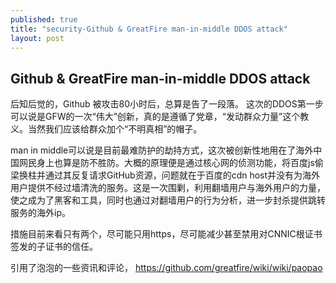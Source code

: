 ```yaml
---
published: true
title: "security-Github & GreatFire man-in-middle DDOS attack"
layout: post
---
```


## Github & GreatFire man-in-middle DDOS attack

后知后觉的，Github 被攻击80小时后，总算是告了一段落。
这次的DDOS第一步可以说是GFW的一次“伟大”创新，真的是遵循了党章，“发动群众力量”这个教义。当然我们应该给群众加个“不明真相”的帽子。

man in middle可以说是目前最难防护的劫持方式，这次被创新性地用在了海外中国网民身上也算是防不胜防。大概的原理便是通过核心网的侦测功能，将百度js偷梁换柱并通过其反复请求GitHub资源，问题就在于百度的cdn host并没有为海外用户提供不经过墙清洗的服务。这是一次围剿，利用翻墙用户与海外用户的力量，使之成为了黑客和工具，同时也通过对翻墙用户的行为分析，进一步封杀提供跳转服务的海外ip。

措施目前来看只有两个，尽可能只用https，尽可能减少甚至禁用对CNNIC根证书签发的子证书的信任。

引用了泡泡的一些资讯和评论，
https://github.com/greatfire/wiki/wiki/paopao